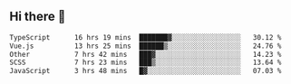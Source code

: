 ## Hi there 👋

<!--START_SECTION:waka-->

```txt
TypeScript      16 hrs 19 mins  ███████▓░░░░░░░░░░░░░░░░░   30.12 %
Vue.js          13 hrs 25 mins  ██████▒░░░░░░░░░░░░░░░░░░   24.76 %
Other           7 hrs 42 mins   ███▓░░░░░░░░░░░░░░░░░░░░░   14.23 %
SCSS            7 hrs 23 mins   ███▒░░░░░░░░░░░░░░░░░░░░░   13.64 %
JavaScript      3 hrs 48 mins   █▓░░░░░░░░░░░░░░░░░░░░░░░   07.03 %
```

<!--END_SECTION:waka-->
